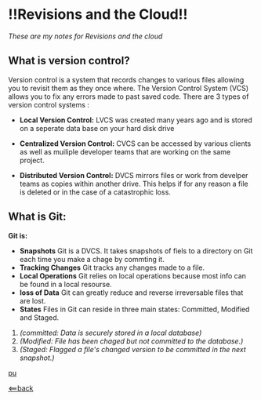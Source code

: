 # **!!Revisions and the Cloud!!**
*These are my notes for Revisions and the cloud*


## **What is version control?**

Version control is a system that records changes to various files allowing you to revisit them as they once where. The Version Control System (VCS) allows you to fix any errors made to past saved code. There are 3 types of version control systems :

- **Local Version Control:**
LVCS was created many years ago and is stored on a seperate data base on your hard disk drive

- **Centralized Version Control:**
CVCS can be accessed by various clients as well as muiliple developer teams that are working on the same project.

- **Distributed Version Control:**
DVCS mirrors files or work from develper teams as copies within another drive. This helps if for any reason a file is deleted or in the case of a catastrophic loss.

## **What is Git:**

**Git is:**
- **Snapshots**
Git is a DVCS. It takes snapshots of fiels to a directory on Git each time you make a chage by commting it.
- **Tracking Changes**
Git tracks any changes made to a file.
- **Local Operations**
Git relies on local operations because most info can be found in a local resourse.
- **loss of Data**
Git can greatly reduce and reverse irreversable files that are lost.
- **States**
Files in Git can reside in three main states: Committed, Modified and Staged.
1. *(committed: Data is securely stored in a local database)*
2. *(Modified: File has been chaged but not committed to the database.)*
3. *(Staged: Flagged a file's changed version to be committed in the next snapshot.)*

[pu](https://blog.udemy.com/wp-content/uploads/2015/08/image066.png)

























[<==back](README.md)

